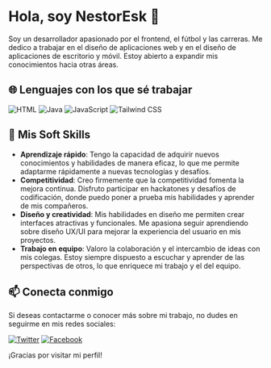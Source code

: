 # Hola, soy NestorEsk 👋

Soy un desarrollador apasionado por el frontend, el fútbol y las carreras. Me dedico a trabajar en el diseño de aplicaciones web y en el diseño de aplicaciones de escritorio y móvil. Estoy abierto a expandir mis conocimientos hacia otras áreas.

## 🌐 Lenguajes con los que sé trabajar
![HTML](https://img.shields.io/badge/HTML-E34F26?style=flat-square&logo=html5&logoColor=white)
![Java](https://img.shields.io/badge/Java-007396?style=flat-square&logo=java&logoColor=white)
![JavaScript](https://img.shields.io/badge/JavaScript-F7DF1E?style=flat-square&logo=javascript&logoColor=black)
![Tailwind CSS](https://tailwindcss.com/_next/static/media/tailwindcss-mark.4e2a034c.svg)


## 💼 Mis Soft Skills
- **Aprendizaje rápido**: Tengo la capacidad de adquirir nuevos conocimientos y habilidades de manera eficaz, lo que me permite adaptarme rápidamente a nuevas tecnologías y desafíos.
- **Competitividad**: Creo firmemente que la competitividad fomenta la mejora continua. Disfruto participar en hackatones y desafíos de codificación, donde puedo poner a prueba mis habilidades y aprender de mis compañeros.
- **Diseño y creatividad**: Mis habilidades en diseño me permiten crear interfaces atractivas y funcionales. Me apasiona seguir aprendiendo sobre diseño UX/UI para mejorar la experiencia del usuario en mis proyectos.
- **Trabajo en equipo**: Valoro la colaboración y el intercambio de ideas con mis colegas. Estoy siempre dispuesto a escuchar y aprender de las perspectivas de otros, lo que enriquece mi trabajo y el del equipo.

## 📫 Conecta conmigo
Si deseas contactarme o conocer más sobre mi trabajo, no dudes en seguirme en mis redes sociales:

[![Twitter](https://img.shields.io/badge/Twitter-1DA1F2?style=flat-square&logo=twitter&logoColor=white)](https://x.com/NestorEsk)
[![Facebook](https://img.shields.io/badge/Facebook-1877F2?style=flat-square&logo=facebook&logoColor=white)]()

¡Gracias por visitar mi perfil!


